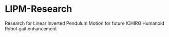 # LIPM-Research
Research for Linear Inverted Pendulum Motion for future ICHIRO Humanoid Robot gait enhancement
